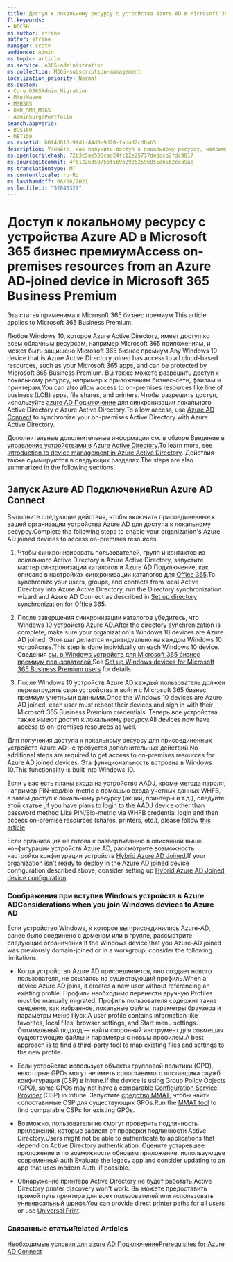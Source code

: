 ```yaml
---
title: Доступ к локальному ресурсу с устройства Azure AD в Microsoft 365 бизнес
f1.keywords:
- NOCSH
ms.author: efrene
author: efrene
manager: scotv
audience: Admin
ms.topic: article
ms.service: o365-administration
ms.collection: M365-subscription-management
localization_priority: Normal
ms.custom:
- Core_O365Admin_Migration
- MiniMaven
- MSB365
- OKR_SMB_M365
- AdminSurgePortfolio
search.appverid:
- BCS160
- MET150
ms.assetid: b0f4d010-9fd1-44d0-9d20-fabad2cdbab5
description: Узнайте, как получить доступ к локальному ресурсу, например к линейке бизнес-приложений, файлам и принтерам с Azure Active Directory с Windows 10 устройства.
ms.openlocfilehash: 72b3c5ae538cad24fc12e25717dedccb2fdc9017
ms.sourcegitcommit: 4fb1226d5875bf5b9b29252596855a6562cea9ae
ms.translationtype: MT
ms.contentlocale: ru-RU
ms.lasthandoff: 06/08/2021
ms.locfileid: "52843329"
---
```

# <a name="access-on-premises-resources-from-an-azure-ad-joined-device-in-microsoft-365-business-premium"></a><span data-ttu-id="bda18-103">Доступ к локальному ресурсу с устройства Azure AD в Microsoft 365 бизнес премиум</span><span class="sxs-lookup"><span data-stu-id="bda18-103">Access on-premises resources from an Azure AD-joined device in Microsoft 365 Business Premium</span></span>

<span data-ttu-id="bda18-104">Эта статья применима к Microsoft 365 бизнес премиум.</span><span class="sxs-lookup"><span data-stu-id="bda18-104">This article applies to Microsoft 365 Business Premium.</span></span>

<span data-ttu-id="bda18-105">Любое Windows 10, которое Azure Active Directory, имеет доступ ко всем облачным ресурсам, например Microsoft 365 приложениям, и может быть защищено Microsoft 365 бизнес премиум.</span><span class="sxs-lookup"><span data-stu-id="bda18-105">Any Windows 10 device that is Azure Active Directory joined has access to all cloud-based resources, such as your Microsoft 365 apps, and can be protected by Microsoft 365 Business Premium.</span></span> <span data-ttu-id="bda18-106">Вы также можете разрешить доступ к локальному ресурсу, например к приложениям бизнес-сети, файлам и принтерам.</span><span class="sxs-lookup"><span data-stu-id="bda18-106">You can also allow access to on-premises resources like line of business (LOB) apps, file shares, and printers.</span></span> <span data-ttu-id="bda18-107">Чтобы разрешить доступ, используйте [azure AD Подключение](/azure/active-directory/connect/active-directory-aadconnect) для синхронизации локального Active Directory с Azure Active Directory.</span><span class="sxs-lookup"><span data-stu-id="bda18-107">To allow access, use [Azure AD Connect](/azure/active-directory/connect/active-directory-aadconnect) to synchronize your on-premises Active Directory with Azure Active Directory.</span></span>

<span data-ttu-id="bda18-108">Дополнительные дополнительные информации см. в обзоре Введение в [управление устройствами в Azure Active Directory.](/azure/active-directory/device-management-introduction)</span><span class="sxs-lookup"><span data-stu-id="bda18-108">To learn more, see [Introduction to device management in Azure Active Directory](/azure/active-directory/device-management-introduction).</span></span>
<span data-ttu-id="bda18-109">Действия также суммируются в следующих разделах.</span><span class="sxs-lookup"><span data-stu-id="bda18-109">The steps are also summarized in the following sections.</span></span>

## <a name="run-azure-ad-connect"></a><span data-ttu-id="bda18-110">Запуск Azure AD Подключение</span><span class="sxs-lookup"><span data-stu-id="bda18-110">Run Azure AD Connect</span></span>

<span data-ttu-id="bda18-111">Выполните следующие действия, чтобы включить присоединенные к вашей организации устройства Azure AD для доступа к локальному ресурсу.</span><span class="sxs-lookup"><span data-stu-id="bda18-111">Complete the following steps to enable your organization's Azure AD joined devices to access on-premises resources.</span></span>

1. <span data-ttu-id="bda18-112">Чтобы синхронизировать пользователей, групп и контактов из локального Active Directory в Azure Active Directory, запустите мастер синхронизации каталогов и Azure AD Подключение, как описано в настройках синхронизации каталогов для [Office 365](../enterprise/set-up-directory-synchronization.md).</span><span class="sxs-lookup"><span data-stu-id="bda18-112">To synchronize your users, groups, and contacts from local Active Directory into Azure Active Directory, run the Directory synchronization wizard and Azure AD Connect as described in [Set up directory synchronization for Office 365](../enterprise/set-up-directory-synchronization.md).</span></span>

2. <span data-ttu-id="bda18-113">После завершения синхронизации каталогов убедитесь, что Windows 10 устройств Azure AD.</span><span class="sxs-lookup"><span data-stu-id="bda18-113">After the directory synchronization is complete, make sure your organization's Windows 10 devices are Azure AD joined.</span></span> <span data-ttu-id="bda18-114">Этот шаг делается индивидуально на каждом Windows 10 устройстве.</span><span class="sxs-lookup"><span data-stu-id="bda18-114">This step is done individually on each Windows 10 device.</span></span> <span data-ttu-id="bda18-115">Сведения [см. в Windows устройств для Microsoft 365 бизнес премиум пользователей.](set-up-windows-devices.md)</span><span class="sxs-lookup"><span data-stu-id="bda18-115">See [Set up Windows devices for Microsoft 365 Business Premium users](set-up-windows-devices.md) for details.</span></span>

3. <span data-ttu-id="bda18-116">После Windows 10 устройств Azure AD каждый пользователь должен перезагрудить свои устройства и войти с Microsoft 365 бизнес премиум учетными данными.</span><span class="sxs-lookup"><span data-stu-id="bda18-116">Once the Windows 10 devices are Azure AD joined, each user must reboot their devices and sign in with their Microsoft 365 Business Premium credentials.</span></span> <span data-ttu-id="bda18-117">Теперь все устройства также имеют доступ к локальному ресурсу.</span><span class="sxs-lookup"><span data-stu-id="bda18-117">All devices now have access to on-premises resources as well.</span></span>

<span data-ttu-id="bda18-118">Для получения доступа к локальному ресурсу для присоединенных устройств Azure AD не требуется дополнительных действий.</span><span class="sxs-lookup"><span data-stu-id="bda18-118">No additional steps are required to get access to on-premises resources for Azure AD joined devices.</span></span> <span data-ttu-id="bda18-119">Эта функциональность встроена в Windows 10.</span><span class="sxs-lookup"><span data-stu-id="bda18-119">This functionality is built into Windows 10.</span></span>

<span data-ttu-id="bda18-120">Если у вас есть планы входа на устройство AADJ, кроме метода пароля, например PIN-код/bio-metric с помощью входа учетных данных WHFB, а затем доступ к локальному ресурсу (акции, принтеры и т.д.), следуйте этой статье [.](/windows/security/identity-protection/hello-for-business/hello-hybrid-aadj-sso-base)</span><span class="sxs-lookup"><span data-stu-id="bda18-120">If you have plans to login to the AADJ device other than password method Like PIN/Bio-metric via WHFB credential login and then access on-premise resources (shares, printers, etc.), please follow [this article](/windows/security/identity-protection/hello-for-business/hello-hybrid-aadj-sso-base).</span></span>

<span data-ttu-id="bda18-121">Если организация не готова к развертыванию в описанной выше конфигурации устройств Azure AD, рассмотрите возможность настройки конфигурации устройств [Hybrid Azure AD Joined.](manage-windows-devices.md)</span><span class="sxs-lookup"><span data-stu-id="bda18-121">If your organization isn't ready to deploy in the Azure AD joined device configuration described above, consider setting up [Hybrid Azure AD Joined device configuration](manage-windows-devices.md).</span></span>

### <a name="considerations-when-you-join-windows-devices-to-azure-ad"></a><span data-ttu-id="bda18-122">Соображения при вступив Windows устройств в Azure AD</span><span class="sxs-lookup"><span data-stu-id="bda18-122">Considerations when you join Windows devices to Azure AD</span></span>

<span data-ttu-id="bda18-123">Если устройство Windows, к которое вы присоединились Azure-AD, ранее было соединено с доменом или в группе, рассмотрите следующие ограничения:</span><span class="sxs-lookup"><span data-stu-id="bda18-123">If the Windows device that you Azure-AD joined was previously domain-joined or in a workgroup, consider the following limitations:</span></span>

- <span data-ttu-id="bda18-124">Когда устройство Azure AD присоединяется, оно создает нового пользователя, не ссылаясь на существующий профиль.</span><span class="sxs-lookup"><span data-stu-id="bda18-124">When a device Azure AD joins, it creates a new user without referencing an existing profile.</span></span> <span data-ttu-id="bda18-125">Профили необходимо перенести вручную.</span><span class="sxs-lookup"><span data-stu-id="bda18-125">Profiles must be manually migrated.</span></span> <span data-ttu-id="bda18-126">Профиль пользователя содержит такие сведения, как избранное, локальные файлы, параметры браузера и параметры меню Пуск.</span><span class="sxs-lookup"><span data-stu-id="bda18-126">A user profile contains information like favorites, local files, browser settings, and Start menu settings.</span></span> <span data-ttu-id="bda18-127">Оптимальный подход — найти сторонний инструмент для совмещая существующие файлы и параметры с новым профилем.</span><span class="sxs-lookup"><span data-stu-id="bda18-127">A best approach is to find a third-party tool to map existing files and settings to the new profile.</span></span>

- <span data-ttu-id="bda18-128">Если устройство использует объекты групповой политики (GPO), некоторые [](/windows/configuration/provisioning-packages/how-it-pros-can-use-configuration-service-providers) GPOs могут не иметь сопоставимого поставщика служб конфигурации (CSP) в Intune.</span><span class="sxs-lookup"><span data-stu-id="bda18-128">If the device is using Group Policy Objects (GPO), some GPOs may not have a comparable [Configuration Service Provider](/windows/configuration/provisioning-packages/how-it-pros-can-use-configuration-service-providers) (CSP) in Intune.</span></span> <span data-ttu-id="bda18-129">Запустите [средство MMAT,](https://www.microsoft.com/download/details.aspx?id=45520) чтобы найти сопоставимые CSP для существующих GPOs.</span><span class="sxs-lookup"><span data-stu-id="bda18-129">Run the [MMAT tool](https://www.microsoft.com/download/details.aspx?id=45520) to find comparable CSPs for existing GPOs.</span></span>

- <span data-ttu-id="bda18-130">Возможно, пользователи не смогут проверить подлинность приложений, которые зависят от проверки подлинности Active Directory.</span><span class="sxs-lookup"><span data-stu-id="bda18-130">Users might not be able to authenticate to applications that depend on Active Directory authentication.</span></span> <span data-ttu-id="bda18-131">Оцените устаревшее приложение и по возможности обновим приложение, использующее современный auth.</span><span class="sxs-lookup"><span data-stu-id="bda18-131">Evaluate the legacy app and consider updating to an app that uses modern Auth, if possible.</span></span>

- <span data-ttu-id="bda18-132">Обнаружение принтера Active Directory не будет работать.</span><span class="sxs-lookup"><span data-stu-id="bda18-132">Active Directory printer discovery won't work.</span></span> <span data-ttu-id="bda18-133">Вы можете предоставить прямой путь принтера для всех пользователей или использовать [универсальный шрифт](/universal-print/).</span><span class="sxs-lookup"><span data-stu-id="bda18-133">You can provide direct printer paths for all users or use [Universal Print](/universal-print/).</span></span>

### <a name="related-articles"></a><span data-ttu-id="bda18-134">Связанные статьи</span><span class="sxs-lookup"><span data-stu-id="bda18-134">Related Articles</span></span>

[<span data-ttu-id="bda18-135">Необходимые условия для azure AD Подключение</span><span class="sxs-lookup"><span data-stu-id="bda18-135">Prerequisites for Azure AD Connect</span></span>](/azure/active-directory/hybrid/how-to-connect-install-prerequisites)
